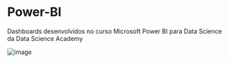 # Power-BI
Dashboards desenvolvidos no curso Microsoft Power BI para Data Science da Data Science Academy

![image](https://user-images.githubusercontent.com/78691172/174142319-f1e7b297-876a-4d1b-8605-d17532e040c8.png)
